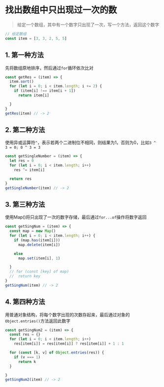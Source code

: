 # 找出数组中只出现过一次的数

> 给定一个数组，其中有一个数字只出现了一次，写一个方法，返回这个数字
```ts
// 给定数组
const item = [3, 3, 2, 5, 5]
```

## 1. 第一种方法
先将数组原地排序，然后通过`for`循环依次比对
```ts
const getRes = (item) => {
  item.sort()
  for (let i = 0; i < item.length; i += 2) {
    if (item[i] !== item[i + 1])
      return item[i]

  }
}
getRes(item) // -> 2
```

## 2. 第二种方法
使用异或运算符`^`，表示若两个二进制位不相同，则结果为1，否则为0，比如`3 ^ 3 = 0; 0 ^ 3 = 3`
```ts
const getSingleNumber = (item) => {
  let res = 0
  for (let i = 0; i < item.length; i++)
    res ^= item[i]

  return res
}
getSingleNumber(item) // -> 2
```

## 3. 第三种方法
使用Map()将只出现了一次的数字存储，最后通过`for...of`操作将数字返回
```ts
const getSingNum = (item) => {
  const map = new Map()
  for (let i = 0; i < item.length; i++) {
    if (map.has(item[i]))
      map.delete(item[i])

    else
      map.set(item[i], 1)

  }
  // for (const [key] of map)
  //  return key
}
getSingNum(item) // -> 2
```

## 4. 第四种方法
用普通对象结构，将每个数字出现的次数存起来，最后通过对象的`Object.entries()`方法返回此数字
```ts
const getSingNum2 = (item) => {
  const res = {}
  for (let i = 0; i < item.length; i++)
    res[item[i]] = res[item[i]] ? res[item[i]] + 1 : 1

  for (const [k, v] of Object.entries(res)) {
    if (v === 1)
      return k
  }

}
getSingNum2(item) // -> 2
```
